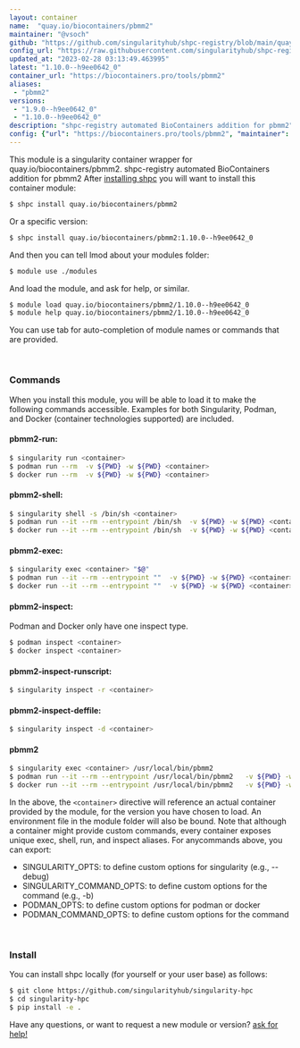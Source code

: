 ```yaml
---
layout: container
name:  "quay.io/biocontainers/pbmm2"
maintainer: "@vsoch"
github: "https://github.com/singularityhub/shpc-registry/blob/main/quay.io/biocontainers/pbmm2/container.yaml"
config_url: "https://raw.githubusercontent.com/singularityhub/shpc-registry/main/quay.io/biocontainers/pbmm2/container.yaml"
updated_at: "2023-02-28 03:13:49.463995"
latest: "1.10.0--h9ee0642_0"
container_url: "https://biocontainers.pro/tools/pbmm2"
aliases:
 - "pbmm2"
versions:
 - "1.9.0--h9ee0642_0"
 - "1.10.0--h9ee0642_0"
description: "shpc-registry automated BioContainers addition for pbmm2"
config: {"url": "https://biocontainers.pro/tools/pbmm2", "maintainer": "@vsoch", "description": "shpc-registry automated BioContainers addition for pbmm2", "latest": {"1.10.0--h9ee0642_0": "sha256:f00bb97c3e6fcec879acb3c5c485a154eae8a0582b84b5a43a3b2dbd168a4b38"}, "tags": {"1.9.0--h9ee0642_0": "sha256:0393f964d064053459ae410a0c8d313bbf5cd06b74906c53d13c094cb327ee79", "1.10.0--h9ee0642_0": "sha256:f00bb97c3e6fcec879acb3c5c485a154eae8a0582b84b5a43a3b2dbd168a4b38"}, "docker": "quay.io/biocontainers/pbmm2", "aliases": {"pbmm2": "/usr/local/bin/pbmm2"}}
---
```


This module is a singularity container wrapper for quay.io/biocontainers/pbmm2.
shpc-registry automated BioContainers addition for pbmm2
After [installing shpc](#install) you will want to install this container module:


```bash
$ shpc install quay.io/biocontainers/pbmm2
```

Or a specific version:

```bash
$ shpc install quay.io/biocontainers/pbmm2:1.10.0--h9ee0642_0
```

And then you can tell lmod about your modules folder:

```bash
$ module use ./modules
```

And load the module, and ask for help, or similar.

```bash
$ module load quay.io/biocontainers/pbmm2/1.10.0--h9ee0642_0
$ module help quay.io/biocontainers/pbmm2/1.10.0--h9ee0642_0
```

You can use tab for auto-completion of module names or commands that are provided.

<br>

### Commands

When you install this module, you will be able to load it to make the following commands accessible.
Examples for both Singularity, Podman, and Docker (container technologies supported) are included.

#### pbmm2-run:

```bash
$ singularity run <container>
$ podman run --rm  -v ${PWD} -w ${PWD} <container>
$ docker run --rm  -v ${PWD} -w ${PWD} <container>
```

#### pbmm2-shell:

```bash
$ singularity shell -s /bin/sh <container>
$ podman run --it --rm --entrypoint /bin/sh  -v ${PWD} -w ${PWD} <container>
$ docker run --it --rm --entrypoint /bin/sh  -v ${PWD} -w ${PWD} <container>
```

#### pbmm2-exec:

```bash
$ singularity exec <container> "$@"
$ podman run --it --rm --entrypoint ""  -v ${PWD} -w ${PWD} <container> "$@"
$ docker run --it --rm --entrypoint ""  -v ${PWD} -w ${PWD} <container> "$@"
```

#### pbmm2-inspect:

Podman and Docker only have one inspect type.

```bash
$ podman inspect <container>
$ docker inspect <container>
```

#### pbmm2-inspect-runscript:

```bash
$ singularity inspect -r <container>
```

#### pbmm2-inspect-deffile:

```bash
$ singularity inspect -d <container>
```


#### pbmm2

```bash
$ singularity exec <container> /usr/local/bin/pbmm2
$ podman run --it --rm --entrypoint /usr/local/bin/pbmm2   -v ${PWD} -w ${PWD} <container> -c " $@"
$ docker run --it --rm --entrypoint /usr/local/bin/pbmm2   -v ${PWD} -w ${PWD} <container> -c " $@"
```



In the above, the `<container>` directive will reference an actual container provided
by the module, for the version you have chosen to load. An environment file in the
module folder will also be bound. Note that although a container
might provide custom commands, every container exposes unique exec, shell, run, and
inspect aliases. For anycommands above, you can export:

 - SINGULARITY_OPTS: to define custom options for singularity (e.g., --debug)
 - SINGULARITY_COMMAND_OPTS: to define custom options for the command (e.g., -b)
 - PODMAN_OPTS: to define custom options for podman or docker
 - PODMAN_COMMAND_OPTS: to define custom options for the command

<br>

### Install

You can install shpc locally (for yourself or your user base) as follows:

```bash
$ git clone https://github.com/singularityhub/singularity-hpc
$ cd singularity-hpc
$ pip install -e .
```

Have any questions, or want to request a new module or version? [ask for help!](https://github.com/singularityhub/singularity-hpc/issues)
